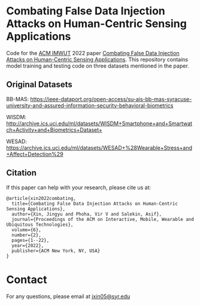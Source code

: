 # Combating False Data Injection Attacks on Human-Centric Sensing Applications
Code for the [ACM IMWUT](https://dl.acm.org/journal/imwut) 2022 paper [Combating False Data Injection Attacks on Human-Centric Sensing Applications](https://dl.acm.org/doi/abs/10.1145/3534577?af=R).
This repository contains model training and testing code on three datasets mentioned in the paper. 

## Original Datasets
BB-MAS: https://ieee-dataport.org/open-access/su-ais-bb-mas-syracuse-university-and-assured-information-security-behavioral-biometrics

WISDM: http://archive.ics.uci.edu/ml/datasets/WISDM+Smartphone+and+Smartwatch+Activity+and+Biometrics+Dataset+

WESAD: https://archive.ics.uci.edu/ml/datasets/WESAD+%28Wearable+Stress+and+Affect+Detection%29

## Citation
If this paper can help with your research, please cite us at:
```
@article{xin2022combating,
  title={Combating False Data Injection Attacks on Human-Centric Sensing Applications},
  author={Xin, Jingyu and Phoha, Vir V and Salekin, Asif},
  journal={Proceedings of the ACM on Interactive, Mobile, Wearable and Ubiquitous Technologies},
  volume={6},
  number={2},
  pages={1--22},
  year={2022},
  publisher={ACM New York, NY, USA}
}
```

# Contact
For any questions, please email at jxin05@syr.edu
